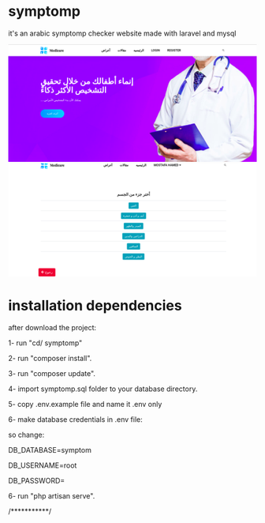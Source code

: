# symptomp
it's an arabic symptomp checker website made with laravel and mysql

![](public/assets/images/back1.png)
![](public/assets/images/back2.png)

# installation dependencies


after download the project:

1- run "cd/ symptomp"

2- run "composer install".

3- run "composer update".

4- import symptomp.sql folder to your database directory.

5- copy .env.example file and name it .env only

6- make database credentials in .env file:

so change:

DB_DATABASE=symptom

DB_USERNAME=root

DB_PASSWORD=

6- run "php artisan serve".

/***********/
